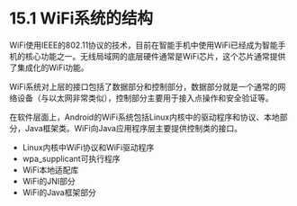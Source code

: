 # 15.1 WiFi系统的结构


WiFi使用IEEE的802.11协议的技术，目前在智能手机中使用WiFi已经成为智能手机的核心功能之一。无线局域网的底层硬件通常是WiFi芯片，这个芯片通常提供了集成化的WiFi功能。

WiFi系统对上层的接口包括了数据部分和控制部分，数据部分就是一个通常的网络设备（与以太网非常类似），控制部分主要用于接入点操作和安全验证等。

在软件层面上，Android的WiFi系统包括Linux内核中的驱动程序和协议、本地部分，Java框架类。WiFi向Java应用程序层主要提供控制类的接口。

* Linux内核中WiFi协议和WiFi驱动程序
* wpa_supplicant可执行程序
* WiFi本地适配库
* WiFi的JNI部分
* WiFi的Java框架部分





